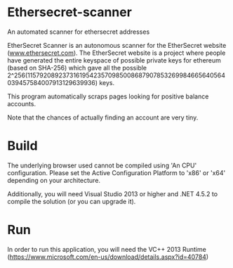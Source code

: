 # Ethersecret-scanner
An automated scanner for ethersecret addresses

EtherSecret Scanner is an autonomous scanner for the EtherSecret website (www.ethersecret.com).
The EtherSecret website is a project where people have generated the entire keyspace of possible private keys for ethereum (based on SHA-256) which gave all the possible 2^256(115792089237316195423570985008687907853269984665640564039457584007913129639936) keys.

This program automatically scraps pages looking for positive balance accounts.

Note that the chances of actually finding an account are very tiny.

# Build

The underlying browser used cannot be compiled using 'An CPU' configuration. Please set the Active Configuration Platform to 'x86' or 'x64' depending on your architecture.

Additionally, you will need Visual Studio 2013 or higher and .NET 4.5.2 to compile the solution (or you can upgrade it).

# Run

In order to run this application, you will need the VC++ 2013 Runtime (https://www.microsoft.com/en-us/download/details.aspx?id=40784)
